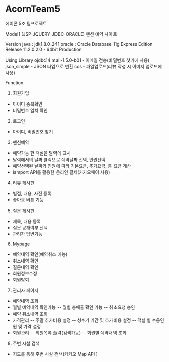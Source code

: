 # AcornTeam5
에이콘 5조 팀프로젝트


Model1 (JSP-JQUERY-JDBC-ORACLE)
펜션 예약 사이트

Version
java : jdk1.8.0_241
oracle : Oracle Database 11g Express Edition Release 11.2.0.2.0 - 64bit Production

Using Library
ojdbc14
mail-1.5.0-b01 - 이메일 전송(비밀번호 찾기에 사용)
json_simple - JSON 타입으로 변환
cos - 파일업로드(리뷰 작성 시 이미지 업로드에 사용)

Function
 1. 회원가입
 - 아이디 중복확인
 - 비밀번호 일치 확인
 
 2. 로그인
 - 아이디, 비밀번호 찾기
 
 3. 펜션예약
 - 예약가능 한 객실을 달력에 표시
 - 달력에서의 날짜 클릭으로 예약날짜 선택, 인원선택
 - 예약선택된 날짜와 인원에 따라 기본요금, 추가요금, 총 요금 계산
 - iamport API를 활용한 온라인 결제(카카오페이 사용)
 
 4. 리뷰 게시판
 - 별점, 내용, 사진 등록
 - 좋아요 버튼 기능
 
 5. 질문 게시판
 - 제목, 내용 등록
 - 질문 공개여부 선택
 - 관리자 답변기능
 
 6. Mypage
 - 예약내역 확인(예약취소 가능)
 - 취소내역 확인
 - 질문내역 확인
 - 회원정보수정
 - 회원탈퇴
 
 7. 관리자 페이지
 - 예약내역 조회
  - 월별 예약내역 확인가능
  -- 월별 총매출 확인 가능
  -- 취소요청 승인
 - 예약 취소내역 조회
 - 가격관리
  -- 주말 추가비용 설정
  -- 성수기 기간 및 추가비용 설정
  -- 객실 별 수용인원 및 가격 설정
 - 회원관리
  -- 회원목록 출력(검색가능)
  -- 회원별 예약내역 조회
 
 8. 주변 시설 검색
 - 지도를 통해 주변 시설 검색(카카오 Map API )
















